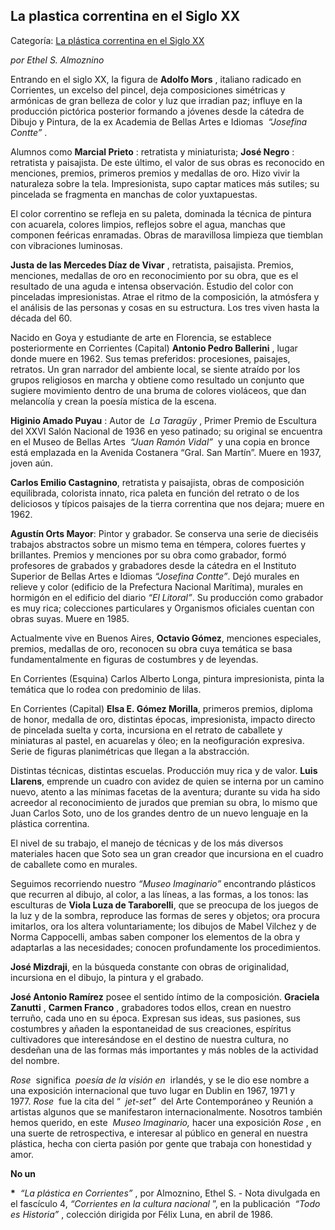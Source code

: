 ## La plastica correntina en el Siglo XX

Categoría: [La plástica correntina en el Siglo XX](http://descubrircorrientes.com.ar/2012/index.php/750-cultura/1-pintura/la-plastica-correntina-en-el-siglo-xx)

_por Ethel S. Almoznino_

Entrando en el siglo XX, la figura de **Adolfo Mors** , italiano radicado en Corrientes, un excelso del pincel, deja composiciones simétricas y armónicas de gran belleza de color y luz que irradian paz; influye en la producción pictórica posterior formando a jóvenes desde la cátedra de Dibujo y Pintura, de la ex Academia de Bellas Artes e Idiomas  _“Josefina Contte”_ .

Alumnos como **Marcial Prieto** : retratista y miniaturista; **José Negro** : retratista y paisajista. De este último, el valor de sus obras es reconocido en menciones, premios, primeros premios y medallas de oro. Hizo vivir la naturaleza sobre la tela. Impresionista, supo captar matices más sutiles; su pincelada se fragmenta en manchas de color yuxtapuestas.

El color correntino se refleja en su paleta, dominada la técnica de pintura con acuarela, colores limpios, reflejos sobre el agua, manchas que componen feéricas enramadas. Obras de maravillosa limpieza que tiemblan con vibraciones luminosas.

**Justa de las Mercedes Díaz de Vivar** , retratista, paisajista. Premios, menciones, medallas de oro en reconocimiento por su obra, que es el resultado de una aguda e intensa observación. Estudio del color con pinceladas impresionistas. Atrae el ritmo de la composición, la atmósfera y el análisis de las personas y cosas en su estructura. Los tres viven hasta la década del 60.

Nacido en Goya y estudiante de arte en Florencia, se establece posteriormente en Corrientes (Capital) **Antonio Pedro Ballerini** , lugar donde muere en 1962. Sus temas preferidos: procesiones, paisajes, retratos. Un gran narrador del ambiente local, se siente atraído por los grupos religiosos en marcha y obtiene como resultado un conjunto que sugiere movimiento dentro de una bruma de colores violáceos, que dan melancolía y crean la poesía mística de la escena.

**Higinio Amado Puyau** : Autor de  _La Taragüy_ , Primer Premio de Escultura del XXVI Salón Nacional de 1936 en yeso patinado; su original se encuentra en el Museo de Bellas Artes  _“Juan Ramón Vidal”_  y una copia en bronce está emplazada en la Avenida Costanera “Gral. San Martín”. Muere en 1937, joven aún.

**Carlos Emilio Castagnino**, retratista y paisajista, obras de composición equilibrada, colorista innato, rica paleta en función del retrato o de los deliciosos y típicos paisajes de la tierra correntina que nos dejara; muere en 1962.

**Agustín Orts Mayor**: Pintor y grabador. Se conserva una serie de dieciséis trabajos abstractos sobre un mismo tema en témpera, colores fuertes y brillantes. Premios y menciones por su obra como grabador, formó profesores de grabados y grabadores desde la cátedra en el Instituto Superior de Bellas Artes e Idiomas _“Josefina Contte”_. Dejó murales en relieve y color (edificio de la Prefectura Nacional Marítima), murales en hormigón en el edificio del diario _“El Litoral”_. Su producción como grabador es muy rica; colecciones particulares y Organismos oficiales cuentan con obras suyas. Muere en 1985.

Actualmente vive en Buenos Aires, **Octavio Gómez**, menciones especiales, premios, medallas de oro, reconocen su obra cuya temática se basa fundamentalmente en figuras de costumbres y de leyendas.

En Corrientes (Esquina) Carlos Alberto Longa, pintura impresionista, pinta la temática que lo rodea con predominio de lilas.

En Corrientes (Capital) **Elsa E. Gómez Morilla**, primeros premios, diploma de honor, medalla de oro, distintas épocas, impresionista, impacto directo de pincelada suelta y corta, incursiona en el retrato de caballete y miniaturas al pastel, en acuarelas y óleo; en la neofiguración expresiva. Serie de figuras planimétricas que llegan a la abstracción.

Distintas técnicas, distintas escuelas. Producción muy rica y de valor. **Luis Llarens**, emprende un cuadro con avidez de quien se interna por un camino nuevo, atento a las mínimas facetas de la aventura; durante su vida ha sido acreedor al reconocimiento de jurados que premian su obra, lo mismo que Juan Carlos Soto, uno de los grandes dentro de un nuevo lenguaje en la plástica correntina.

El nivel de su trabajo, el manejo de técnicas y de los más diversos materiales hacen que Soto sea un gran creador que incursiona en el cuadro de caballete como en murales.

Seguimos recorriendo nuestro _“Museo Imaginario”_ encontrando plásticos que recurren al dibujo, al color, a las líneas, a las formas, a los tonos: las esculturas de **Viola Luza de Taraborelli**, que se preocupa de los juegos de la luz y de la sombra, reproduce las formas de seres y objetos; ora procura imitarlos, ora los altera voluntariamente; los dibujos de Mabel Vilchez y de Norma Cappocelli, ambas saben componer los elementos de la obra y adaptarlas a las necesidades; conocen profundamente los procedimientos.

**José Mizdraji**, en la búsqueda constante con obras de originalidad, incursiona en el dibujo, la pintura y el grabado.

**José Antonio Ramírez** posee el sentido íntimo de la composición. **Graciela Zanutti** , **Carmen Franco** , grabadores todos ellos, crean en nuestro terruño, cada uno en su época. Expresan sus ideas, sus pasiones, sus costumbres y añaden la espontaneidad de sus creaciones, espíritus cultivadores que interesándose en el destino de nuestra cultura, no desdeñan una de las formas más importantes y más nobles de la actividad del nombre.

_Rose_  significa  _poesía de la visión en_  irlandés, y se le dio ese nombre a una exposición internacional que tuvo lugar en Dublin en 1967, 1971 y 1977. _Rose_  fue la cita del “  _jet-set”_  del Arte Contemporáneo y Reunión a artistas algunos que se manifestaron internacionalmente. Nosotros también hemos querido, en este  _Museo Imaginario,_ hacer una exposición _Rose_ , en una suerte de retrospectiva, e interesar al público en general en nuestra plástica, hecha con cierta pasión por gente que trabaja con honestidad y amor.

  
**No un**

**\***  _“La plástica en Corrientes”_ , por Almoznino, Ethel S. - Nota divulgada en el fascículo 4, _“Corrientes en la cultura nacional_ ”, en la publicación  _“Todo es Historia”_ , colección dirigida por Félix Luna, en abril de 1986.